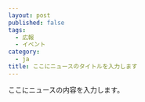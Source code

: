 ```yaml
---
layout: post
published: false
tags:
  - 広報
  - イベント
category:
  - ja
title: ここにニュースのタイトルを入力します
---
```

ここにニュースの内容を入力します。
